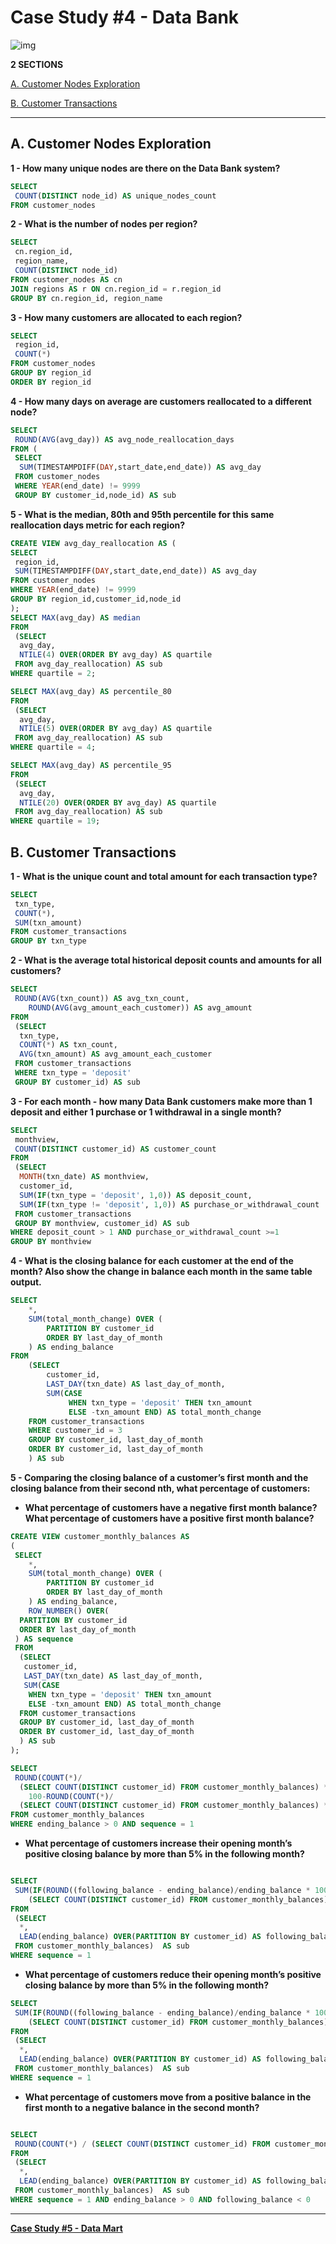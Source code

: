 # Case Study #4 - Data Bank

![img](https://8weeksqlchallenge.com/images/case-study-designs/4.png)

**2 SECTIONS**

[A. Customer Nodes Exploration](#a-customer-nodes-exploration)

[B. Customer Transactions](#b-customer-transactions)


---


## **A. Customer Nodes Exploration**

**1 - How many unique nodes are there on the Data Bank system?**

```sql
SELECT
 COUNT(DISTINCT node_id) AS unique_nodes_count
FROM customer_nodes
```

**2 - What is the number of nodes per region?**

```sql
SELECT
 cn.region_id,
 region_name,
 COUNT(DISTINCT node_id)
FROM customer_nodes AS cn
JOIN regions AS r ON cn.region_id = r.region_id
GROUP BY cn.region_id, region_name
```

**3 - How many customers are allocated to each region?**

```sql
SELECT
 region_id,
 COUNT(*)
FROM customer_nodes
GROUP BY region_id
ORDER BY region_id
```

**4 - How many days on average are customers reallocated to a different node?**

```sql
SELECT 
 ROUND(AVG(avg_day)) AS avg_node_reallocation_days
FROM (
 SELECT
  SUM(TIMESTAMPDIFF(DAY,start_date,end_date)) AS avg_day
 FROM customer_nodes
 WHERE YEAR(end_date) != 9999
 GROUP BY customer_id,node_id) AS sub

```

**5 - What is the median, 80th and 95th percentile for this same reallocation days metric for each region?**

```sql
CREATE VIEW avg_day_reallocation AS (
SELECT
 region_id,
 SUM(TIMESTAMPDIFF(DAY,start_date,end_date)) AS avg_day
FROM customer_nodes
WHERE YEAR(end_date) != 9999
GROUP BY region_id,customer_id,node_id
);
SELECT MAX(avg_day) AS median
FROM
 (SELECT
  avg_day,
  NTILE(4) OVER(ORDER BY avg_day) AS quartile
 FROM avg_day_reallocation) AS sub
WHERE quartile = 2;

SELECT MAX(avg_day) AS percentile_80
FROM
 (SELECT
  avg_day,
  NTILE(5) OVER(ORDER BY avg_day) AS quartile
 FROM avg_day_reallocation) AS sub
WHERE quartile = 4;

SELECT MAX(avg_day) AS percentile_95
FROM
 (SELECT
  avg_day,
  NTILE(20) OVER(ORDER BY avg_day) AS quartile
 FROM avg_day_reallocation) AS sub
WHERE quartile = 19;

```

## **B. Customer Transactions**

**1 - What is the unique count and total amount for each transaction type?**

```sql
SELECT
 txn_type,
 COUNT(*),
 SUM(txn_amount)
FROM customer_transactions
GROUP BY txn_type
```

**2 - What is the average total historical deposit counts and amounts for all customers?**

```sql
SELECT
 ROUND(AVG(txn_count)) AS avg_txn_count,
    ROUND(AVG(avg_amount_each_customer)) AS avg_amount
FROM
 (SELECT
  txn_type,
  COUNT(*) AS txn_count,
  AVG(txn_amount) AS avg_amount_each_customer
 FROM customer_transactions
 WHERE txn_type = 'deposit'
 GROUP BY customer_id) AS sub
```

**3 - For each month - how many Data Bank customers make more than 1 deposit and either 1 purchase or 1 withdrawal in a single month?**

```sql
SELECT
 monthview,
 COUNT(DISTINCT customer_id) AS customer_count
FROM
 (SELECT
  MONTH(txn_date) AS monthview,
  customer_id,
  SUM(IF(txn_type = 'deposit', 1,0)) AS deposit_count,
  SUM(IF(txn_type != 'deposit', 1,0)) AS purchase_or_withdrawal_count
 FROM customer_transactions
 GROUP BY monthview, customer_id) AS sub
WHERE deposit_count > 1 AND purchase_or_withdrawal_count >=1
GROUP BY monthview
```

**4 - What is the closing balance for each customer at the end of the month? Also show the change in balance each month in the same table output.**

```sql
SELECT
    *,
    SUM(total_month_change) OVER (
        PARTITION BY customer_id
        ORDER BY last_day_of_month
    ) AS ending_balance
FROM
    (SELECT
        customer_id,
        LAST_DAY(txn_date) AS last_day_of_month,
        SUM(CASE
             WHEN txn_type = 'deposit' THEN txn_amount
             ELSE -txn_amount END) AS total_month_change
    FROM customer_transactions
    WHERE customer_id = 3
    GROUP BY customer_id, last_day_of_month
    ORDER BY customer_id, last_day_of_month
    ) AS sub

```

**5 - Comparing the closing balance of a customer’s first month and the closing balance from their second nth, what percentage of customers:**

- **What percentage of customers have a negative first month balance? What percentage of customers have a positive first month balance?**

```sql
CREATE VIEW customer_monthly_balances AS
(
 SELECT
    *,
    SUM(total_month_change) OVER (
        PARTITION BY customer_id
        ORDER BY last_day_of_month
    ) AS ending_balance,
    ROW_NUMBER() OVER(
  PARTITION BY customer_id 
  ORDER BY last_day_of_month
 ) AS sequence
 FROM
  (SELECT
   customer_id,
   LAST_DAY(txn_date) AS last_day_of_month,
   SUM(CASE
    WHEN txn_type = 'deposit' THEN txn_amount
    ELSE -txn_amount END) AS total_month_change
  FROM customer_transactions
  GROUP BY customer_id, last_day_of_month
  ORDER BY customer_id, last_day_of_month
  ) AS sub
);

SELECT
 ROUND(COUNT(*)/
  (SELECT COUNT(DISTINCT customer_id) FROM customer_monthly_balances) * 100,1) AS positive_percentage,
    100-ROUND(COUNT(*)/
  (SELECT COUNT(DISTINCT customer_id) FROM customer_monthly_balances) * 100,1) AS negative_percentage
FROM customer_monthly_balances
WHERE ending_balance > 0 AND sequence = 1
```

- **What percentage of customers increase their opening month’s positive closing balance by more than 5% in the following month?**

```sql

SELECT
 SUM(IF(ROUND((following_balance - ending_balance)/ending_balance * 100) > 5.0,1,0))/
    (SELECT COUNT(DISTINCT customer_id) FROM customer_monthly_balances) * 100 AS percentage
FROM
 (SELECT
  *,
  LEAD(ending_balance) OVER(PARTITION BY customer_id) AS following_balance
 FROM customer_monthly_balances)  AS sub
WHERE sequence = 1

```

- **What percentage of customers reduce their opening month’s positive closing balance by more than 5% in the following month?**

```sql
SELECT
 SUM(IF(ROUND((following_balance - ending_balance)/ending_balance * 100) < 5.0,1,0))/
    (SELECT COUNT(DISTINCT customer_id) FROM customer_monthly_balances) * 100 AS percentage
FROM
 (SELECT
  *,
  LEAD(ending_balance) OVER(PARTITION BY customer_id) AS following_balance
 FROM customer_monthly_balances)  AS sub
WHERE sequence = 1

```

- **What percentage of customers move from a positive balance in the first month to a negative balance in the second month?**

```sql

SELECT
 ROUND(COUNT(*) / (SELECT COUNT(DISTINCT customer_id) FROM customer_monthly_balances) * 100,1) AS percentage
FROM
 (SELECT
  *,
  LEAD(ending_balance) OVER(PARTITION BY customer_id) AS following_balance
 FROM customer_monthly_balances)  AS sub
WHERE sequence = 1 AND ending_balance > 0 AND following_balance < 0
```

---

[**Case Study #5 - Data Mart**](../Case%20Study%20%235%20-%20Data%20Mart)

